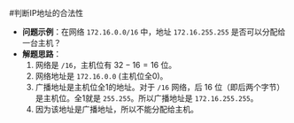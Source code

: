 #判断IP地址的合法性 
*   **问题示例**：在网络 `172.16.0.0/16` 中，地址 `172.16.255.255` 是否可以分配给一台主机？
*   **解题思路**：
    1.  网络是 `/16`，主机位有 $32 - 16 = 16$ 位。
    2.  网络地址是 `172.16.0.0` (主机位全0)。
    3.  广播地址是主机位全1的地址。对于 `/16` 网络，后 16 位（即后两个字节）是主机位。全1就是 `255.255`。所以广播地址是 `172.16.255.255`。
    4.  因为该地址是广播地址，所以不能分配给主机。 